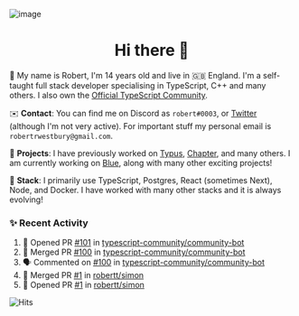 ![image](https://i.imgur.com/xBqYfL7.jpg)

<h1 align="center">Hi there 👋</h1>

🚀 My name is Robert, I'm 14 years old and live in 🇬🇧 England. I'm a self-taught full stack developer specialising in TypeScript, C++ and many others. I also own the [Official TypeScript Community](https://discord.gg/typescript).

✉️ **Contact**: You can find me on Discord as `robert#0003`, or [Twitter](https://twitter.com/robertwestburyz) (although I'm not very active). For important stuff my personal email is `robertrwestbury@gmail.com`.

🚧 **Projects**: I have previously worked on [Typus](https://github.com/typusio), [Chapter](https://github.com/freecodecamp/chapter), and many others. I am currently working on [Blue](https://github.com/tryblue), along with many other exciting projects!

🥞 **Stack**: I primarily use TypeScript, Postgres, React (sometimes Next), Node, and Docker. I have worked with many other stacks and it is always evolving!

### ✨ Recent Activity

<!--START_SECTION:activity-->
1. 💪 Opened PR [#101](https://github.com/typescript-community/community-bot/pull/101) in [typescript-community/community-bot](https://github.com/typescript-community/community-bot)
2. 🎉 Merged PR [#100](https://github.com/typescript-community/community-bot/pull/100) in [typescript-community/community-bot](https://github.com/typescript-community/community-bot)
3. 🗣 Commented on [#100](https://github.com/typescript-community/community-bot/issues/100) in [typescript-community/community-bot](https://github.com/typescript-community/community-bot)
4. 🎉 Merged PR [#1](https://github.com/robertt/simon/pull/1) in [robertt/simon](https://github.com/robertt/simon)
5. 💪 Opened PR [#1](https://github.com/robertt/simon/pull/1) in [robertt/simon](https://github.com/robertt/simon)
<!--END_SECTION:activity-->

![Hits](https://hitcounter.pythonanywhere.com/count/tag.svg?url=https%3A%2F%2Fgithub.com%2Frobertwestbury)
